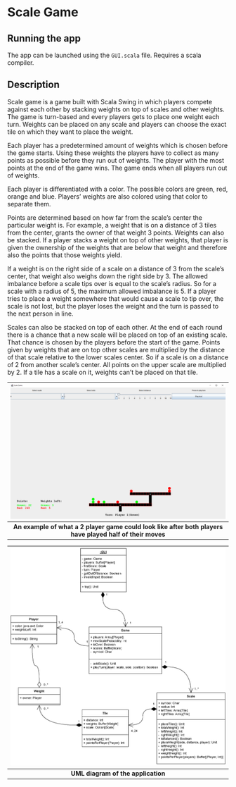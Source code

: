 # Scale Game

## Running the app

The app can be launched using the `GUI.scala` file. Requires a scala compiler.

## Description

Scale game is a game built with Scala Swing in which players compete against each other by stacking weights on top of
scales and other weights. The game is turn-based and every players gets to place one weight each
turn. Weights can be placed on any scale and players can choose the exact tile on which they want
to place the weight.

Each player has a predetermined amount of weights which is chosen before the game starts.
Using these weights the players have to collect as many points as possible before they run out of
weights. The player with the most points at the end of the game wins. The game ends when all
players run out of weights.

Each player is differentiated with a color. The possible colors are green, red, orange and blue.
Players’ weights are also colored using that color to separate them.

Points are determined based on how far from the scale’s center the particular weight is. For
example, a weight that is on a distance of 3 tiles from the center, grants the owner of that weight 3
points. Weights can also be stacked. If a player stacks a weight on top of other weights, that player
is given the ownership of the weights that are below that weight and therefore also the points that
those weights yield.

If a weight is on the right side of a scale on a distance of 3 from the scale’s center, that weight
also weighs down the right side by 3. The allowed imbalance before a scale tips over is equal to the
scale’s radius. So for a scale with a radius of 5, the maximum allowed imbalance is 5. If a player
tries to place a weight somewhere that would cause a scale to tip over, the scale is not lost, but the
player loses the weight and the turn is passed to the next person in line.

Scales can also be stacked on top of each other. At the end of each round there is a chance that
a new scale will be placed on top of an existing scale. That chance is chosen by the players before
the start of the game. Points given by weights that are on top other scales are multiplied by the
distance of that scale relative to the lower scales center. So if a scale is on a distance of 2 from
another scale’s center. All points on the upper scale are multiplied by 2. If a tile has a scale on it,
weights can’t be placed on that tile.

| ![the middle of a game](images/middle-of-game.png) |
|:--:|
| <b>An example of what a 2 player game could look like after both players have played half of their moves</b>|

| ![UML diagram of the app](images/UML.png) |
|:--:|
| <b>UML diagram of the application</b>|

